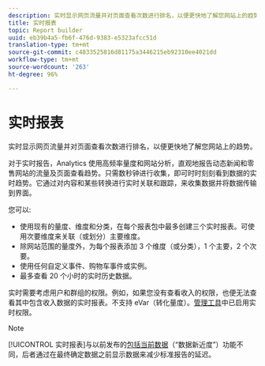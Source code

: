 ```yaml
---
description: 实时显示网页流量并对页面查看次数进行排名，以便更快地了解您网站上的趋势。
title: 实时报表
topic: Report builder
uuid: eb39b4a5-fb6f-476d-9383-e5323afcc51d
translation-type: tm+mt
source-git-commit: c4833525816d81175a3446215eb92310ee4021dd
workflow-type: tm+mt
source-wordcount: '263'
ht-degree: 96%

---
```



# 实时报表

实时显示网页流量并对页面查看次数进行排名，以便更快地了解您网站上的趋势。

对于实时报告，Analytics 使用高频率量度和网站分析，直观地报告动态新闻和零售网站的流量及页面查看趋势。只需数秒钟进行收集，即可时时刻刻看到数据的实时趋势。它通过对内容和某些转换进行实时关联和跟踪，来收集数据并将数据传输到界面。

您可以:

* 使用现有的量度、维度和分类，在每个报表包中最多创建三个实时报表。可使用次要维度来关联（或划分）主要维度。
* 除网站范围的量度外，为每个报表添加 3 个维度（或分类），1 个主要，2 个次要。
* 使用任何自定义事件、购物车事件或实例。
* 最多查看 20 个小时的实时历史数据。

实时需要考虑用户和群组的权限。例如，如果您没有查看收入的权限，也便无法查看其中包含收入数据的实时报表。不支持 eVar（转化量度）。[管理工具](https://docs.adobe.com/content/help/zh-Hans/analytics/admin/admin-tools/real-time-reports/t-realtime-admin.html)中已启用实时权限。

>[!NOTE]
>
>[!UICONTROL 实时报表]与以前发布的[包括当前数据](https://docs.adobe.com/content/help/en/analytics/analyze/report-builder/options.html)（“数据新近度”）功能不同，后者通过在最终确定数据之前显示数据来减少标准报告的延迟。
